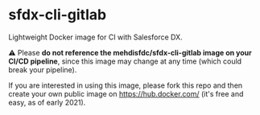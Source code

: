 # sfdx-cli-gitlab
Lightweight Docker image for CI with Salesforce DX.

⚠️ Please **do not reference the mehdisfdc/sfdx-cli-gitlab image on your CI/CD pipeline**, since this image may change at any time (which could break your pipeline).

If you are interested in using this image, please fork this repo and then create your own public image on https://hub.docker.com/ (it's free and easy, as of early 2021).
